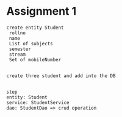 # Assignment 1
    create entity Student
     rollno
     name
     List of subjects
     semester
     stream
     Set of mobileNumber

    
    create three student and add into the DB


    step
    entity: Student
    service: StudentService
    dao: StudentDao => crud operation
         
   
